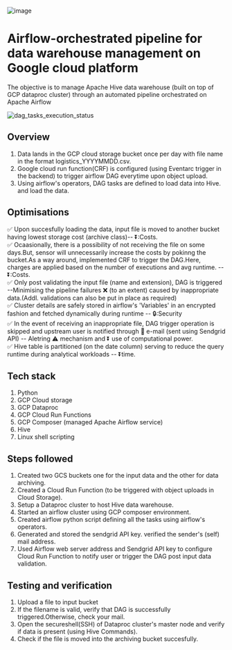 ![image](https://github.com/user-attachments/assets/fe6cf0d0-5856-42dc-b57b-94981b9f5ef8)


# Airflow-orchestrated pipeline for data warehouse management on Google cloud platform<br/>

The objective is to manage Apache Hive data warehouse (built on top of GCP dataproc cluster) through an automated pipeline orchestrated on Apache Airflow

![dag_tasks_execution_status](https://github.com/user-attachments/assets/6e265e65-2a96-4bf1-8fdc-63f2623d14bf)

## Overview<br/>

1. Data lands in the GCP cloud storage bucket once per day with file name in the format logistics_YYYYMMDD.csv.
2. Google cloud run function(CRF) is configured (using Eventarc trigger in the backend) to trigger airflow DAG everytime upon object upload.
3. Using airflow's operators, DAG tasks are defined to load data into Hive.
   and load the data.

## Optimisations<br/>

✅ Upon succesfully loading the data, input file is moved to another bucket having lowest storage cost (archive class)-- ⏬:Costs.<br/>
✅ Ocaasionally, there is a possibility of not receiving the file on some days.But, sensor will unnecessarily increase the costs by pokinng the bucket.As a way around, implemented CRF to trigger the DAG.Here, charges are applied based on the number of executions and avg runtime. -- ⏬:Costs.<br/>
✅ Only post validating the input file (name and extension), DAG is triggered --Minimising the pipeline failures ❌ (to an extent) caused by inappropriate data.(Addl. validations can also be put in place as required)<br/>
✅ Cluster details are safely stored in airflow's 'Variables' in an encrypted fashion and fetched dynamically during runtime -- 🔒:Security<br/>
✅ In the event of receiving an inappropriate file, DAG trigger operation is skipped and upstream user is notified through :email: e-mail (sent using Sendgrid API) -- Aletring ⚠ mechanism and ⏬ use of computational power.<br/>
✅ Hive table is partitioned (on the date column) serving to reduce the query runtime during analytical workloads -- ⏬time.<br/>

## Tech stack<br/>
1. Python
2. GCP Cloud storage
3. GCP Dataproc
4. GCP Cloud Run Functions
5. GCP Composer (managed Apache Airflow service)
7. Hive
8. Linux shell scripting

## Steps followed<br/>
1. Created two GCS buckets one for the input data and the other for data archiving.<br/>
2. Created a Cloud Run Function (to be triggered with object uploads in Cloud Storage).<br/>
3. Setup a Dataproc cluster to host Hive data warehouse.<br/>
4. Started an airflow cluster using GCP composer environment.<br/>
5. Created airflow python script defining all the tasks using airflow's operators.<br/>
6. Generated and stored the sendgrid API key. verified the sender's (self) mail address.<br/>
7. Used Airflow web server address and Sendgrid API key to configure Cloud Run Function to notify user or trigger the DAG post input data validation.<br/>

## Testing and verification<br/>
1. Upload a file to input bucket
2. If the filename is valid, verify that DAG is successfully triggered.Otherwise, check your mail.
3. Open the secureshell(SSH) of Dataproc cluster's master node and verify if data is present (using Hive Commands).
4. Check if the file is moved into the archiving bucket succesfully.





















